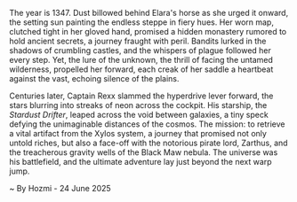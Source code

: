 
The year is 1347.  Dust billowed behind Elara's horse as she urged it onward, the setting sun painting the endless steppe in fiery hues.  Her worn map, clutched tight in her gloved hand, promised a hidden monastery rumored to hold ancient secrets, a journey fraught with peril. Bandits lurked in the shadows of crumbling castles, and the whispers of plague followed her every step.  Yet, the lure of the unknown, the thrill of facing the untamed wilderness, propelled her forward, each creak of her saddle a heartbeat against the vast, echoing silence of the plains.


Centuries later, Captain Rexx slammed the hyperdrive lever forward, the stars blurring into streaks of neon across the cockpit.  His starship, the *Stardust Drifter*, leaped across the void between galaxies, a tiny speck defying the unimaginable distances of the cosmos.  The mission: to retrieve a vital artifact from the Xylos system, a journey that promised not only untold riches, but also a face-off with the notorious pirate lord, Zarthus, and the treacherous gravity wells of the Black Maw nebula.  The universe was his battlefield, and the ultimate adventure lay just beyond the next warp jump.

~ By Hozmi - 24 June 2025
